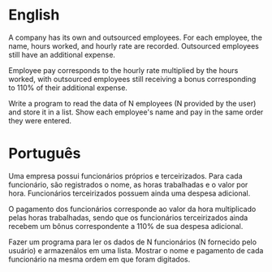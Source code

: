 # English
A company has its own and outsourced employees. For each employee, the name, hours worked, and hourly rate are recorded. Outsourced employees still have an additional expense.

Employee pay corresponds to the hourly rate multiplied by the hours worked, with outsourced employees still receiving a bonus corresponding to 110% of their additional expense.

Write a program to read the data of N employees (N provided by the user) and store it in a list. Show each employee's name and pay in the same order they were entered.

# Português
Uma empresa possui funcionários próprios e terceirizados. Para cada funcionário, são registrados o nome, as horas trabalhadas e o valor por hora. Funcionários terceirizados possuem ainda uma despesa adicional.

O pagamento dos funcionários corresponde ao valor da hora multiplicado pelas horas trabalhadas, sendo que os funcionários terceirizados ainda recebem um bônus correspondente a 110% de sua despesa adicional.

Fazer um programa para ler os dados de N funcionários (N fornecido pelo usuário) e armazenálos em uma lista.  Mostrar o nome e pagamento de cada funcionário na mesma ordem em que foram digitados.